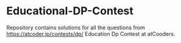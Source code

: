 # Educational-DP-Contest
Repository contains solutions for all the questions from https://atcoder.jp/contests/dp/ Education Dp Contest at atCooders.
